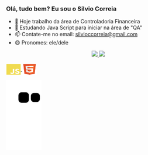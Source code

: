 ### Olá, tudo bem? Eu sou o Silvio Correia

- 🔭 Hoje trabalho da área de Controladoria Financeira
- 🌱 Estudando Java Script para iniciar na área de "QA"
- 📫 Contate-me no email: silvioccorreia@gmail.com
- 😄 Pronomes: ele/dele

<div align="center">
  <a href="https://github.com/SilvioCorreia">
  <img height="180em" src="https://github-readme-stats.vercel.app/api?username=SilvioCorreia&show_icons=true&theme=dracula&include_all_commits=true&count_private=true"/>
  <img height="180em" src="https://github-readme-stats.vercel.app/api/top-langs/?username=SilvioCorreia&layout=compact&langs_count=7&theme=dracula"/>
</div>

<div style="display: inline_block"><br>
  <img align="center" alt="Rafa-Js" height="30" width="40" src="https://raw.githubusercontent.com/devicons/devicon/master/icons/javascript/javascript-plain.svg">
  <img align="center" alt="Rafa-HTML" height="30" width="40" src="https://raw.githubusercontent.com/devicons/devicon/master/icons/html5/html5-original.svg">
</div>

 ![Snake animation](https://github.com/rafaballerini/rafaballerini/blob/output/github-contribution-grid-snake.svg)
